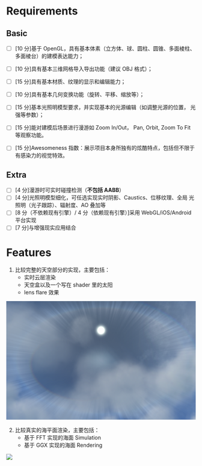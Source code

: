 # Requirements

## Basic

- [ ] [10 分]基于 OpenGL，具有基本体素（立方体、球、圆柱、圆锥、多面棱柱、 多面棱台）的建模表达能力；

- [ ] [10 分]具有基本三维网格导入导出功能（建议 OBJ 格式）；

- [ ] [15 分]具有基本材质、纹理的显示和编辑能力；

- [ ] [10 分]具有基本几何变换功能（旋转、平移、缩放等）；

- [ ] [15 分]基本光照明模型要求，并实现基本的光源编辑（如调整光源的位置， 光强等参数）；

- [ ] [15 分]能对建模后场景进行漫游如 Zoom In/Out， Pan, Orbit, Zoom To Fit 等观察功能。

- [ ] [15 分]Awesomeness 指数：展示项目本身所独有的炫酷特点，包括但不限于 有感染力的视觉特效。

## Extra

- [ ] [4 分]漫游时可实时碰撞检测（**不包括 AABB**）
- [ ] [4 分]光照明模型细化，可任选实现实时阴影、Caustics、位移纹理、全局 光照明（光子跟踪）、辐射度、AO 叠加等
- [ ] [8 分（不依赖现有引擎）/ 4 分（依赖现有引擎）]采用 WebGL/iOS/Android 平台实现
- [ ] [7 分]与增强现实应用结合

# Features

1. 比较完整的天空部分的实现，主要包括：
   - 实时云层渲染
   - 天空盒以及一个写在 shader 里的太阳
   - lens flare 效果

![](https://github.com/Fairyland0902/FlightX/raw/master/screenshots/5.png)

2. 比较真实的海平面渲染，主要包括：
   - 基于 FFT 实现的海面 Simulation
   - 基于 GGX 实现的海面 Rendering

![](https://github.com/Fairyland0902/FlightX/raw/master/screenshots/6.png)